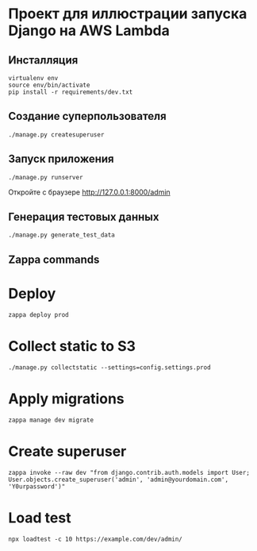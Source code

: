 # Проект для иллюстрации запуска Django на AWS Lambda

## Инсталляция

```
virtualenv env
source env/bin/activate
pip install -r requirements/dev.txt
```

## Создание суперпользователя

```
./manage.py createsuperuser
```

## Запуск приложения

```
./manage.py runserver
```

Откройте с браузере http://127.0.0.1:8000/admin

## Генерация тестовых данных

```
./manage.py generate_test_data
```

## Zappa commands

# Deploy

```
zappa deploy prod
```

# Collect static to S3

```
./manage.py collectstatic --settings=config.settings.prod
```

# Apply migrations

```
zappa manage dev migrate
```

# Create superuser

```
zappa invoke --raw dev "from django.contrib.auth.models import User; User.objects.create_superuser('admin', 'admin@yourdomain.com', 'Y0urpassword')"
```

# Load test

```
npx loadtest -c 10 https://example.com/dev/admin/
```
